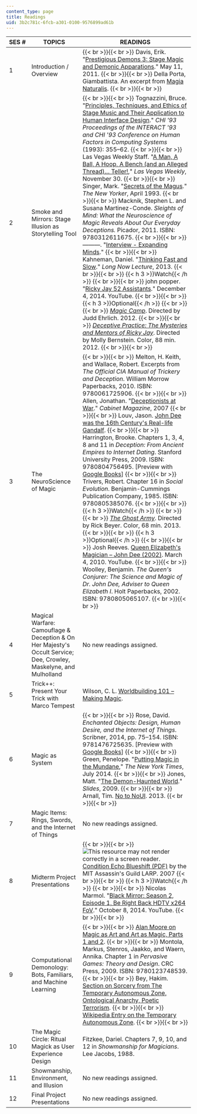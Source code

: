 ```yaml
---
content_type: page
title: Readings
uid: 3b2c781c-6fcb-a301-0100-9576899ad61b
---
```


| SES # | TOPICS | READINGS |
| --- | --- | --- |
| 1 | Introduction / Overview |  {{< br >}}{{< br >}} Davis, Erik. "[Prestigious Demons 3: Stage Magic and Demonic Apparations](http://techgnosis.com/prestigious-demons-3/)." May 11, 2011. {{< br >}}{{< br >}} Della Porta, Giambattista. An excerpt from [Magia Naturalis](http://artandpopularculture.com/Magia_Naturalis). {{< br >}}{{< br >}}  |
| 2 | Smoke and Mirrors: Stage Illusion as Storytelling Tool |  {{< br >}}{{< br >}} Tognazzini, Bruce. "[Principles, Techniques, and Ethics of Stage Music and Their Application to Human Interface Design](http://dx.doi.org/10.1145/169059.169284)." _CHI '93 Proceedings of the INTERACT '93 and CHI '93 Conference on Human Factors in Computing Systems_ (1993): 355–62. {{< br >}}{{< br >}} Las Vegas Weekly Staff. "[A Man, A Ball, A Hoop, A Bench (and an Alleged Thread)… Teller!](http://lasvegasweekly.com/news/2008/nov/20/man-ball-hoop-bench-and-alleged-thread-teller/#/0)," _Las Vegas Weekly_, November 30. {{< br >}}{{< br >}} Singer, Mark. "[Secrets of the Magus](http://www.newyorker.com/magazine/1993/04/05/secrets-of-the-magus)." _The New Yorker_, April 1993. {{< br >}}{{< br >}} Macknik, Stephen L. and Susana Martinez-Conde. _Sleights of Mind: What the Neuroscience of Magic Reveals About Our Everyday Deceptions._ Picador, 2011. ISBN: 9780312611675. {{< br >}}{{< br >}} ———. "[Interview - Expanding Minds](http://expandingmind.podbean.com/e/neuromagic/)." {{< br >}}{{< br >}} Kahneman, Daniel. "[Thinking Fast and Slow](http://longnow.org/seminars/02013/aug/13/thinking-fast-and-slow/)." _Long Now Lecture_, 2013. {{< br >}}{{< br >}} {{< h 3 >}}Watch{{< /h >}} {{< br >}}{{< br >}} john popper. "[Ricky Jay 52 Assistants](https://www.youtube.com/watch?v=Jljt5Ml28FU)." December 4, 2014. YouTube. {{< br >}}{{< br >}} {{< h 3 >}}Optional{{< /h >}} {{< br >}}{{< br >}} [_Magic Camp_](http://www.imdb.com/title/tt1525580/). Directed by Judd Ehrlich. 2012. {{< br >}}{{< br >}} [_Deceptive Practice: The Mysteries and Mentors of Ricky Jay_](http://www.imdb.com/title/tt2654360/?ref_=nm_flmg_slf_3). Directed by Molly Bernstein. Color, 88 min. 2012. {{< br >}}{{< br >}}  |
| 3 | The NeuroScience of Magic |  {{< br >}}{{< br >}} Melton, H. Keith, and Wallace, Robert. Excerpts from _The Official CIA Manual of Trickery and Deception_. William Morrow Paperbacks, 2010. ISBN: 9780061725906. {{< br >}}{{< br >}} Allen, Jonathan. "[Deceptionists at War](http://cabinetmagazine.org/issues/26/allen.php)." _Cabinet Magazine_, 2007 {{< br >}}{{< br >}} Louv, Jason. [John Dee was the 16th Century's Real-life Gandalf](http://boingboing.net/2015/02/19/john-dee-was-the-real-life-mer.html). {{< br >}}{{< br >}} Harrington, Brooke. Chapters 1, 3, 4, 8 and 11 in _Deception: From Ancient Empires to Internet Dating_. Stanford University Press, 2009. ISBN: 9780804756495. \[Preview with [Google Books](http://books.google.com/books?id=RXB1koTL2N4C&pg=PA17=onepage)\] {{< br >}}{{< br >}} Trivers, Robert. Chapter 16 in _Social Evolution_. Benjamin-Cummings Publication Company, 1985. ISBN: 9780805385076. {{< br >}}{{< br >}} {{< h 3 >}}Watch{{< /h >}} {{< br >}}{{< br >}} [_The Ghost Army_](http://www.imdb.com/title/tt2649274/). Directed by Rick Beyer. Color, 68 min. 2013. {{< br >}}{{< br >}} {{< h 3 >}}Optional{{< /h >}} {{< br >}}{{< br >}} Josh Reeves. [Queen Elizabeth's Magician – John Dee (2002)](https://www.youtube.com/watch?v=WSnIHLVa2Qw). March 4, 2010. YouTube. {{< br >}}{{< br >}} Woolley, Benjamin. _The Queen's Conjurer: The Science and Magic of Dr. John Dee, Adviser to Queen Elizabeth I_. Holt Paperbacks, 2002. ISBN: 9780805065107. {{< br >}}{{< br >}}  |
| 4 | Magical Warfare: Camouflage & Deception & On Her Majesty's Occult Service; Dee, Crowley, Maskelyne, and Mulholland | No new readings assigned. |
| 5 | Trick++: Present Your Trick with Marco Tempest | Wilson, C. L. [Worldbuilding 101 – Making Magic](http://clwilson.com/worldbuilding-101-making-magic/). |
| 6 | Magic as System |  {{< br >}}{{< br >}} Rose, David. _Enchanted Objects: Design, Human Desire, and the Internet of Things_. Scribner, 2014, pp. 75–154. ISBN: 9781476725635. \[Preview with [Google Books](http://books.google.com/books?id=PkH6AwAAQBAJ&pg=PA75=onepage)\] {{< br >}}{{< br >}} Green, Penelope. "[Putting Magic in the Mundane](http://www.nytimes.com/2014/07/17/garden/putting-magic-in-the-mundane.html?module=Search&mabReward=relbias%3Aw%2C{%222%22%3A%22RI%3A17%22}&_r=1)," _The New York Times_, July 2014. {{< br >}}{{< br >}} Jones, Matt. "[The Demon-Haunted World](http://www.slideshare.net/blackbeltjones/the-demonhaunted-world)." _Slides_, 2009. {{< br >}}{{< br >}} Arnall, Tim. [No to NoUI](http://www.elasticspace.com/2013/03/no-to-no-ui). 2013. {{< br >}}{{< br >}}  |
| 7 | Magic Items: Rings, Swords, and the Internet of Things | No new readings assigned. |
| 8 | Midterm Project Presentations |  {{< br >}}{{< br >}} ![This resource may not render correctly in a screen reader.](/images/inacessible.gif)[Condition Echo Blueshift (PDF)](http://web.mit.edu/nelhage/Public/condition-echo-blueshift/case-nightmare-green/Handouts/rules-scenario.pdf) by the MIT Assassin's Guild LARP. 2007 {{< br >}}{{< br >}} {{< h 3 >}}Watch{{< /h >}} {{< br >}}{{< br >}} Nicolas Marmol. "[Black Mirror: Season 2, Episode 1, Be Right Back HDTV x264 FoV](https://www.youtube.com/watch?v=mzSIQxc_KqE)." October 8, 2014. YouTube. {{< br >}}{{< br >}}  |
| 9 | Computational Demonology: Bots, Familiars, and Machine Learning |  {{< br >}}{{< br >}} [Alan Moore on Magic as Art and Art as Magic, Parts 1 and 2](http://glycon.livejournal.com/13888.html). {{< br >}}{{< br >}} Montola, Markus, Stenros, Jaakko, and Waern, Annika. Chapter 1 in _Pervasive Games: Theory and Design_. CRC Press, 2009. ISBN: 9780123748539. {{< br >}}{{< br >}} Bey, Hakim. [Section on Sorcery from The Temporary Autonomous Zone, Ontological Anarchy, Poetic Terrorism](http://hermetic.com/bey/taz1.html#labelSorcery). {{< br >}}{{< br >}} [Wikipedia Entry on the Temporary Autonomous Zone](https://en.wikipedia.org/wiki/Temporary_Autonomous_Zone). {{< br >}}{{< br >}}  |
| 10 | The Magic Circle: Ritual Magick as User Experience Design | Fitzkee, Dariel. Chapters 7, 9, 10, and 12 in _Showmanship for Magicians_. Lee Jacobs, 1988. |
| 11 | Showmanship, Environment, and Illusion | No new readings assigned. |
| 12 | Final Project Presentations | No new readings assigned.